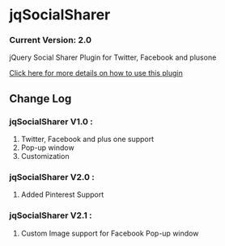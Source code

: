 jqSocialSharer
==============

<h3>Current Version: 2.0</h3>

jQuery Social Sharer Plugin for Twitter, Facebook and plusone

<a href="http://code-tricks.com/customized-jquery-social-sharing-pop-up-window/" title="Customized jQuery Social Sharing Pop-up Window">Click here for more details on how to use this plugin</a>

<h2>Change Log</h2>

<h3>jqSocialSharer V1.0 : </h3>

<ol>
<li>Twitter, Facebook and plus one support</li>
<li>Pop-up window</li>
<li>Customization</li>
</ol>


<h3>jqSocialSharer V2.0 : </h3>

<ol>
<li>Added Pinterest Support</li>
</ol>

<h3>jqSocialSharer V2.1 : </h3>

<ol>
<li>Custom Image support for Facebook Pop-up window</li>
</ol>
